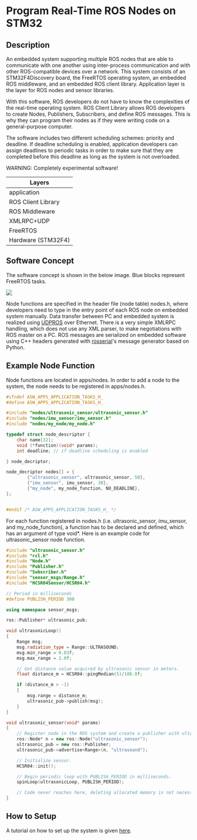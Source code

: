 # Program Real-Time ROS Nodes on STM32

## Description
An embedded system supporting multiple ROS nodes that are able to communicate with one another using inter-process communication and with other ROS-compatible devices over a network. This system consists of an STM32F4Discovery board, the FreeRTOS operating system, an embedded ROS middleware, and an embedded ROS client library. Application layer is the layer for ROS nodes and sensor libraries.

With this software, ROS developers do not have to know the complexities of the real-time operating system. ROS Client Library allows ROS developers to create Nodes, Publishers, Subscribers, and define ROS messages. This is why they can program their nodes as if they were writing code on a general-purpose computer.

The software includes two different scheduling schemes: priority and deadline. If deadline scheduling is enabled, application developers can assign deadlines to periodic tasks in order to make sure that they are completed before this deadline as long as the system is not overloaded. 

WARNING: Completely experimental software!

|           Layers          |
| ---------------------------------| 
|           application           |
|        ROS Client Library       |
|         ROS Middleware          |
|            XMLRPC+UDP           |
|             FreeRTOS            |
|        Hardware (STM32F4)       |

## Software Concept

The software concept is shown in the below image. Blue blocks represent FreeRTOS tasks.

![](https://github.com/bosch-ros-pkg/stm32/blob/master/doc/ROS.png)

Node functions are specified in the header file (node table) nodes.h, where developers need to type in the entry point of each ROS node on embedded system manually. Data transfer between PC and embedded system is realized using <a href="http://wiki.ros.org/ROS/UDPROS">UDPROS</a> over Ethernet. There is a very simple XMLRPC handling, which does not use any XML parser, to make negotiations with ROS master on a PC. ROS messages are serialized on embedded software using C++ headers generated with <a href="http://wiki.ros.org/rosserial">rosserial</a>'s message generator based on Python.

## Example Node Function
Node functions are located in apps/nodes. In order to add a node to the system, the node needs to be registered in apps/nodes.h.

``` cpp
#ifndef ASW_APPS_APPLICATION_TASKS_H_
#define ASW_APPS_APPLICATION_TASKS_H_

#include "nodes/ultrasonic_sensor/ultrasonic_sensor.h"
#include "nodes/imu_sensor/imu_sensor.h"
#include "nodes/my_node/my_node.h"

typedef struct node_descriptor {
	char name[32];
	void (*function)(void* params);
	int deadline; // if deadline scheduling is enabled

} node_decriptor;

node_decriptor nodes[] = {
		{"ultrasonic_sensor", ultrasonic_sensor, 50},
		{"imu_sensor", imu_sensor, 30},
		{"my_node", my_node_function, NO_DEADLINE},
};


#endif /* ASW_APPS_APPLICATION_TASKS_H_ */
```

For each function registered in nodes.h (i.e. ultrasonic_sensor, imu_sensor, and my_node_function), a function has to be declared and defined, which has an argument of type void*. Here is an example code for ultrasonic_sensor node function.


``` cpp
#include "ultrasonic_sensor.h"
#include "rcl.h"
#include "Node.h"
#include "Publisher.h"
#include "Subscriber.h"
#include "sensor_msgs/Range.h"
#include "HCSR04Sensor/HCSR04.h"

// Period in milliseconds
#define PUBLISH_PERIOD 300

using namespace sensor_msgs;

ros::Publisher* ultrasonic_pub;

void ultrasonicLoop()
{
    Range msg;
    msg.radiation_type = Range::ULTRASOUND;
    msg.min_range = 0.03f;
    msg.max_range = 2.0f;

    // Get distance value acquired by ultrasonic sensor in meters.
    float distance_m = HCSR04::pingMedian(5)/100.0f;

    if (distance_m > -1)
    {
        msg.range = distance_m;
        ultrasonic_pub->publish(msg);
    }
}

void ultrasonic_sensor(void* params)
{
    // Register node in the ROS system and create a publisher with ultrasound topic.
    ros::Node* n = new ros::Node("ultrasonic_sensor");
    ultrasonic_pub = new ros::Publisher;
    ultrasonic_pub->advertise<Range>(n, "ultrasound");

    // Initialize sensor.
    HCSR04::init();

    // Begin periodic loop with PUBLISH_PERIOD in milliseconds.
    spinLoop(ultrasonicLoop, PUBLISH_PERIOD);

    // Code never reaches here, deleting allocated memory is not necessary.
}
```

## How to Setup

A tutorial on how to set up the system is given <a href="https://github.com/bosch-ros-pkg/stm32/wiki">here</a>.
